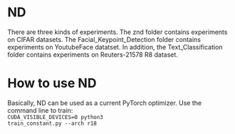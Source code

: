 # ND
There are three kinds of experiments. The znd folder contains experiments on CIFAR datasets. The Facial_Keypoint_Detection folder contains experiments on YoutubeFace datatset. In addition, the Text_Classification folder contains experiments on Reuters-21578 R8 dataset. 
# How to use ND
Basically, ND can be used as a current PyTorch optimizer. 
Use the command line to train:<br />
<code>CUDA_VISIBLE_DEVICES=0 python3 train_constant.py --arch r18</code>
